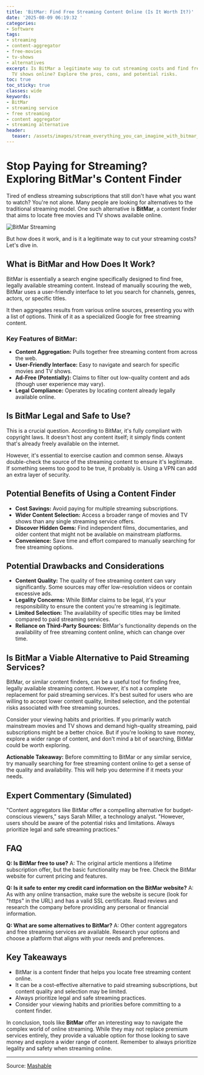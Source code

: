 ```yaml
---
title: 'BitMar: Find Free Streaming Content Online (Is It Worth It?)'
date: '2025-08-09 06:19:32 '
categories:
- Software
tags:
- streaming
- content-aggregator
- free-movies
- tv-shows
- alternatives
excerpt: Is BitMar a legitimate way to cut streaming costs and find free movies and
  TV shows online? Explore the pros, cons, and potential risks.
toc: true
toc_sticky: true
classes: wide
keywords:
- BitMar
- streaming service
- free streaming
- content aggregator
- streaming alternative
header:
  teaser: /assets/images/stream_everything_you_can_imagine_with_bitmar__it__20250809061932.jpg
---
```


# Stop Paying for Streaming? Exploring BitMar's Content Finder

Tired of endless streaming subscriptions that still don't have what you want to watch? You're not alone. Many people are looking for alternatives to the traditional streaming model. One such alternative is **BitMar**, a content finder that aims to locate free movies and TV shows available online.

![BitMar Streaming](https://helios-i.mashable.com/imagery/articles/00De9eVxK5jWSxshovg3SIa/hero-image.jpg)

But how does it work, and is it a legitimate way to cut your streaming costs? Let's dive in.

## What is BitMar and How Does It Work?

BitMar is essentially a search engine specifically designed to find free, legally available streaming content. Instead of manually scouring the web, BitMar uses a user-friendly interface to let you search for channels, genres, actors, or specific titles.

It then aggregates results from various online sources, presenting you with a list of options. Think of it as a specialized Google for free streaming content.

### Key Features of BitMar:

*   **Content Aggregation:** Pulls together free streaming content from across the web.
*   **User-Friendly Interface:** Easy to navigate and search for specific movies and TV shows.
*   **Ad-Free (Potentially):** Claims to filter out low-quality content and ads (though user experience may vary).
*   **Legal Compliance:** Operates by locating content already legally available online.

## Is BitMar Legal and Safe to Use?

This is a crucial question. According to BitMar, it's fully compliant with copyright laws. It doesn't host any content itself; it simply finds content that's already freely available on the internet.

However, it's essential to exercise caution and common sense. Always double-check the source of the streaming content to ensure it's legitimate. If something seems too good to be true, it probably is. Using a VPN can add an extra layer of security.

## Potential Benefits of Using a Content Finder

*   **Cost Savings:** Avoid paying for multiple streaming subscriptions.
*   **Wider Content Selection:** Access a broader range of movies and TV shows than any single streaming service offers.
*   **Discover Hidden Gems:** Find independent films, documentaries, and older content that might not be available on mainstream platforms.
*   **Convenience:** Save time and effort compared to manually searching for free streaming options.

## Potential Drawbacks and Considerations

*   **Content Quality:** The quality of free streaming content can vary significantly. Some sources may offer low-resolution videos or contain excessive ads.
*   **Legality Concerns:** While BitMar claims to be legal, it's your responsibility to ensure the content you're streaming is legitimate.
*   **Limited Selection:** The availability of specific titles may be limited compared to paid streaming services.
*   **Reliance on Third-Party Sources:** BitMar's functionality depends on the availability of free streaming content online, which can change over time.

## Is BitMar a Viable Alternative to Paid Streaming Services?

BitMar, or similar content finders, can be a useful tool for finding free, legally available streaming content. However, it's not a complete replacement for paid streaming services. It's best suited for users who are willing to accept lower content quality, limited selection, and the potential risks associated with free streaming sources.

Consider your viewing habits and priorities. If you primarily watch mainstream movies and TV shows and demand high-quality streaming, paid subscriptions might be a better choice. But if you're looking to save money, explore a wider range of content, and don't mind a bit of searching, BitMar could be worth exploring.

**Actionable Takeaway:** Before committing to BitMar or any similar service, try manually searching for free streaming content online to get a sense of the quality and availability. This will help you determine if it meets your needs.

## Expert Commentary (Simulated)

"Content aggregators like BitMar offer a compelling alternative for budget-conscious viewers," says Sarah Miller, a technology analyst. "However, users should be aware of the potential risks and limitations. Always prioritize legal and safe streaming practices."

## FAQ

**Q: Is BitMar free to use?**
A: The original article mentions a lifetime subscription offer, but the basic functionality may be free. Check the BitMar website for current pricing and features.

**Q: Is it safe to enter my credit card information on the BitMar website?**
A: As with any online transaction, make sure the website is secure (look for "https" in the URL) and has a valid SSL certificate. Read reviews and research the company before providing any personal or financial information.

**Q: What are some alternatives to BitMar?**
A: Other content aggregators and free streaming services are available. Research your options and choose a platform that aligns with your needs and preferences.

## Key Takeaways

*   BitMar is a content finder that helps you locate free streaming content online.
*   It can be a cost-effective alternative to paid streaming subscriptions, but content quality and selection may be limited.
*   Always prioritize legal and safe streaming practices.
*   Consider your viewing habits and priorities before committing to a content finder.

In conclusion, tools like **BitMar** offer an interesting way to navigate the complex world of online streaming. While they may not replace premium services entirely, they provide a valuable option for those looking to save money and explore a wider range of content. Remember to always prioritize legality and safety when streaming online.

---

Source: [Mashable](https://mashable.com/uk/deals/aug-9-bitmar-streaming-1)